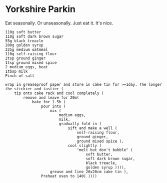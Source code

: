 Yorkshire Parkin
================

Eat seasonally. Or unseasonally. Just eat it. It's nice.

    110g soft butter
    110g soft dark brown sugar
    55g black treacle
    200g golden syrup
    225g medium oatmeal
    110g self-raising flour
    2tsp ground ginger
    1tsp ground mixed spice
    2 medium eggs, beat
    1tbsp milk
    Pinch of salt

    wrap in greaseproof paper and store in cake tin for >=1day. The longer the stickier and tastier (
        tip onto cake rack and cool completely (
            remove and leave for 20m(
                bake for 1.5h (
                    pour into (
                        mix (
                            medium eggs,
                            milk,
                            gradually fold in (
                                sift and make a well (
                                    self-raising flour,
                                    ground ginger,
                                    ground mixed spice ),
                                cool slightly (
                                    "melt but don't bubble" (
                                        soft butter,
                                        soft dark brown sugar,
                                        black treacle,
                                        golden syrup )))),
                        grease and line 20x20cm cake tin ),
                    Preheat oven to 140C ))))
